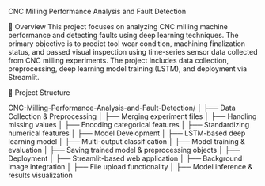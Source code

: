 CNC Milling Performance Analysis and Fault Detection


📌 Overview
This project focuses on analyzing CNC milling machine performance and detecting faults using deep learning techniques. The primary objective is to predict tool wear condition, machining finalization status, and passed visual inspection using time-series sensor data collected from CNC milling experiments. The project includes data collection, preprocessing, deep learning model training (LSTM), and deployment via Streamlit.



📂 Project Structure



CNC-Milling-Performance-Analysis-and-Fault-Detection/
│
├── Data Collection & Preprocessing
│   ├── Merging experiment files
│   ├── Handling missing values
│   ├── Encoding categorical features
│   ├── Standardizing numerical features
│
├── Model Development
│   ├── LSTM-based deep learning model
│   ├── Multi-output classification
│   ├── Model training & evaluation
│   ├── Saving trained model & preprocessing objects
│
├── Deployment
│   ├── Streamlit-based web application
│   ├── Background image integration
│   ├── File upload functionality
│   ├── Model inference & results visualization
